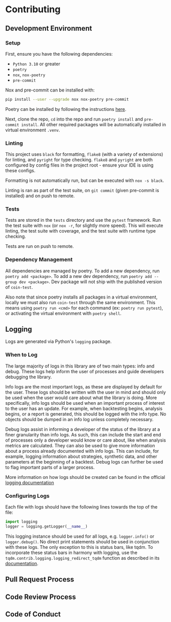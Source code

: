 # Contributing

## Development Environment

### Setup

First, ensure you have the following dependencies:

- `Python 3.10` or greater
- `poetry`
- `nox`, `nox-poetry`
- `pre-commit`

Nox and pre-commit can be installed with:

```bash
pip install --user --upgrade nox nox-poetry pre-commit
```

Poetry can be installed by following the instructions [here](https://python-poetry.org/docs/).

Next, clone the repo, `cd` into the repo and run `poetry install` and `pre-commit install`. All other
required packages will be automatically installed in virtual environment `.venv`.

### Linting

This project uses `black` for formatting, `flake8` (with a variety of
extensions) for linting, and `pyright` for type checking. `flake8` and `pyright`
are both configured by config files in the project root - ensure your IDE is
using these configs.

Formatting is not automatically run, but can be executed with `nox -s black`.

Linting is ran as part of the test suite, on `git commit` (given pre-commit is
installed) and on push to remote.

### Tests

Tests are stored in the `tests` directory and use the `pytest` framework. Run
the test suite with `nox` (or `nox -r`, for slightly more speed). This will
execute linting, the test suite with coverage, and the test suite with runtime
type checking.

Tests are run on push to remote.

### Dependency Management

All dependencies are managed by poetry. To add a new dependency, run `poetry add <package>`.
To add a new dev dependency, run `poetry add --group dev <package>`.
Dev package will not ship with the published version of `coin-test`.

Also note that since poetry installs all packages in a virtual environment,
locally we must also run `coin-test` through the same environment. This means
using `poetry run <cmd>` for each command (ex: `poetry run pytest`), or
activating the virtual environment with `poetry shell`.

## Logging

Logs are generated via Python's `logging` package.

### When to Log

The large majority of logs in this library are of two main types: info and debug.
These logs help inform the user of processes and guide developers debugging the library.

Info logs are the most important logs, as these are displayed by default for the user.
These logs should be written with the user in mind and should only be used when the user
would care about what the library is doing. More specifically, info logs should be used when
an important process of interest to the user has an update. For example, when backtesting
begins, analysis begins, or a report is generated, this should be logged with the info type.
No objects should be dumped in an info log unless completely necessary.

Debug logs assist in informing a developer of the status of the library at a finer
granularity than info logs. As such, this can include the start and end of processes only
a developer would know or care about, like when analysis metrics are calculated. They can
also be used to give more information about a process already documented with info logs.
This can include, for example, logging information about strategies, synthetic data, and
other parameters at the beginning of a backtest. Debug logs can further be used to flag
important parts of a larger process.

More information on how logs should be created can be found in the official
[logging documentation](https://docs.python.org/3/howto/logging.html#when-to-use-logging)

### Configuring Logs

Each file with logs should have the following lines towards the top of the file:

```python
import logging
logger = logging.getLogger(__name__)
```

This logging instance should be used for all logs, e.g. `logger.info()` or
`logger.debug()`. No direct print statements should be used in conjunction with these
logs. The only exception to this is status bars, like tqdm. To incorporate these status
bars in harmony with logging, use the `tqdm.contrib.logging.logging_redirect_tqdm`
function as described in its
[documentation](https://tqdm.github.io/docs/contrib.logging/#tqdmcontriblogging).

## Pull Request Process

## Code Review Process

## Code of Conduct
